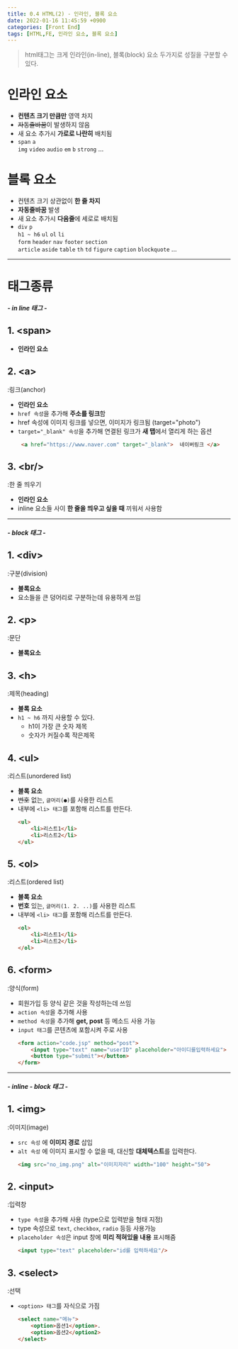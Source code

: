 ```yaml
---
title: 0.4 HTML(2) - 인라인, 블록 요소 
date: 2022-01-16 11:45:59 +0900
categories: [Front End]
tags: [HTML,FE, 인라인 요소, 블록 요소]
---
```


>html태그는 크게 인라인(in-line), 블록(block) 요소
두가지로 성질을 구분할 수 있다. 

# 인라인 요소
- **컨텐츠 크기 만큼만** 영역 차지 
- ~~자동줄바꿈~~이 발생하지 않음
- 새 요소 추가시 **가로로 나란히** 배치됨
- `span` `a`    
    `img` `video` `audio` `em` `b` `strong` ...   



# 블록 요소
- 컨텐츠 크기 상관없이 **한 줄 차지** 
- **자동줄바꿈** 발생
- 새 요소 추가시 **다음줄**에 세로로 배치됨 
- `div` `p`   
    `h1 ~ h6` `ul` `ol` `li`    
    `form` `header` `nav` `footer` `section`   
    `article` `aside` `table` `th` `td` `figure` `caption` `blockquote` ...   

---
# 태그종류

##### - in line 태그 - 
## 1. \<span>	 	
- **인라인 요소**

## 2. \<a>
:링크(anchor)
- **인라인 요소** 
- `href 속성`을 추가해 **주소를 링크**함
- href 속성에 이미지 링크를 넣으면, 이미지가 링크됨 (target="photo")
- `target="_blank" 속성`을 추가해 연결된 링크가 **새 탭**에서 열리게 하는 옵션
    ```HTML
     <a href="https://www.naver.com" target="_blank">  네이버링크 </a>
    ```

## 3. \<br/>	
:한 줄 띄우기	
- **인라인 요소**
- inline 요소들 사이 **한 줄을 띄우고 싶을 때** 끼워서 사용함


---
##### - block 태그 - 

## 1. \<div>	
:구분(division)	
- **블록요소**
- 요소들을 큰 덩어리로 구분하는데 유용하게 쓰임

## 2. \<p>	 	
:문단
- **블록요소**

## 3. \<h>
:제목(heading) 
- **블록 요소**
- `h1 ~ h6` 까지 사용할 수 있다.
    - h1이 가장 큰 숫자 제목
    - 숫자가 커질수록 작은제목

## 4. \<ul>	
:리스트(unordered list)	
- **블록 요소**
- ~~번호~~ 없는, `글머리(●)`를 사용한 리스트
- 내부에 `<li> 태그`를 포함해 리스트를 만든다.
    ```HTML 
    <ul> 
        <li>리스트1</li>
        <li>리스트2</li>
    </ul>
    ```

## 5. \<ol>	
:리스트(ordered list)	
- **블록 요소**
- **번호** 있는, `글머리(1. 2. ..)`를 사용한 리스트
- 내부에 `<li> 태그`를 포함해 리스트를 만든다.
    ```HTML
    <ol> 
        <li>리스트1</li>
        <li>리스트2</li>
    </ol>
    ```

## 6. \<form>	
:양식(form)
- 회원가입 등 양식 같은 것을 작성하는데 쓰임
- `action 속성`을 추가해 사용 
- `method 속성`을 추가해 **get, post** 등 메소드 사용 가능
- `input 태그`를 콘텐츠에 포함시켜 주로 사용 
    ```HTML
    <form action="code.jsp" method="post">
        <input type="text" name="userID" placeholder="아이디를입력하세요">
        <button type="submit"></button>
    </form>
    ```


---
##### - inline - block 태그 - 

## 1. \<img>	
:이미지(image)	
- `src 속성` 에 **이미지 경로** 삽입
- `alt 속성` 에 이미지 표시할 수 없을 때, 대신할 **대체텍스트**를 입력한다.  
    ```HTML
    <img src="no_img.png" alt="이미지자리" width="100" height="50">
    ```

## 2. \<input>	
:입력창	
- `type 속성`을 추가해 사용 (type으로 입력받을 형태 지정)
- type 속성으로 `text`, `checkbox`, `radio` 등등 사용가능
- `placeholder 속성`은 input 창에 **미리 적혀있을 내용** 표시해줌
    ```HTML
    <input type="text" placeholder="id를 입력하세요"/>
    ```

## 3. \<select>	
:선택	
- `<option> 태그`를 자식으로 가짐
    ```HTML
    <select name="메뉴">
        <option>옵션1</option>.
        <option>옵션2</option2>
    </select>
    ```
  	 	 
 	 	 
